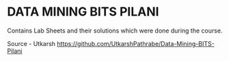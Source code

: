 DATA MINING BITS PILANI  
=======================  
Contains Lab Sheets and their solutions which were done during the course.

Source - Utkarsh
https://github.com/UtkarshPathrabe/Data-Mining-BITS-Pilani
